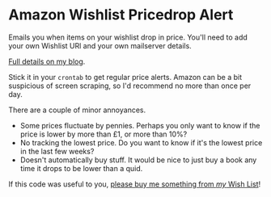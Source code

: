 # Amazon Wishlist Pricedrop Alert
Emails you when items on your wishlist drop in price. You'll need to add your own Wishlist URl and your own mailserver details.

[Full details on my blog](https://shkspr.mobi/blog/2022/01/use-python-to-get-alerted-when-an-amazon-wishlist-item-drops-in-price/).

Stick it in your `crontab` to get regular price alerts. Amazon can be a bit suspicious of screen scraping, so I'd recommend no more than once per day.

There are a couple of minor annoyances.

* Some prices fluctuate by pennies. Perhaps you only want to know if the price is lower by more than £1, or more than 10%?
* No tracking the lowest price. Do you want to know if it's the lowest price in the last few weeks?
* Doesn't automatically buy stuff. It would be nice to just buy a book any time it drops to be lower than a quid.

If this code was useful to you, [please buy me something from *my* Wish List](https://www.amazon.co.uk/hz/wishlist/ls/13GFCFR2B2IX4?tag=edentgithub-21)!
